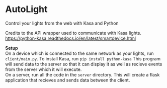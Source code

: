 # AutoLight
Control your lights from the web with Kasa and Python

Credits to the API wrapper used to communicate with Kasa lights. https://python-kasa.readthedocs.io/en/latest/smartdevice.html

**Setup**<Br>
On a device which is connected to the same network as your lights, run `client/main.py`. To install Kasa, run `pip install python-kasa` This program will send data to the server so that it can display it as well as recieve events from the server which it will execute.<br>
On a server, run all the code in the `server` directory. This will create a flask application that recieves and sends data between the client. 
